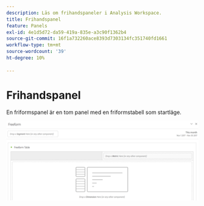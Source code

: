 ```yaml
---
description: Läs om frihandspaneler i Analysis Workspace.
title: Frihandspanel
feature: Panels
exl-id: 4e1d5d72-da59-419a-835e-a3c90f1362b4
source-git-commit: 16f1a732260ace8393d7303134fc351740fd1661
workflow-type: tm+mt
source-wordcount: '39'
ht-degree: 10%

---
```


# Frihandspanel

En friformspanel är en tom panel med en friformstabell som startläge.

![Standardpanelen Frihand visar en tom panel med frihandstabell.](assets/freeform-panel.png)
